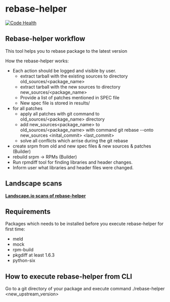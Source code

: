 # rebase-helper

[![Code Health](https://landscape.io/github/phracek/rebase-helper/master/landscape.svg?style=flat)](https://landscape.io/github/phracek/rebase-helper/master)

## Rebase-helper workflow

This tool helps you to rebase package to the latest version

How the rebase-helper works:
- Each action should be logged and visible by user.
    - extract tarball with the existing sources to directory old_sources/<package_name>
    - extract tarball with the new sources to directory new_sources/<package_name>
    - Provide a list of patches mentioned in SPEC file
    - New spec file is stored in results/
- for all patches
    - apply all patches with git command to old_sources/<package_name> directory
    - add new_sources<package_name> to old_sources/<package_name> 
        with command git rebase --onto new_sources <inital_commit> <last_commit>
    - solve all conflicts which arrise during the git rebase
- create srpm from old and new spec files & new sources & patches (Builder)
- rebuild srpm -> RPMs (Builder)
- Run rpmdiff tool for finding libraries and header changes.
- Inform user what libraries and header files were changed.

## Landscape scans

[**Landscape.io scans of rebase-helper**](https://landscape.io/github/phracek/rebase-helper/)

## Requirements

Packages which needs to be installed before you execute rebase-helper for first time:
- meld
- mock
- rpm-build
- pkgdiff at least 1.6.3
- python-six

## How to execute rebase-helper from CLI

Go to a git directory of your package and execute command ./rebase-helper <new_upstream_version>
